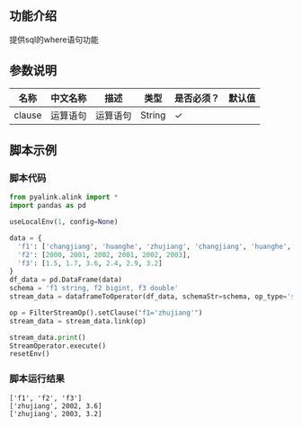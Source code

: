 ## 功能介绍
提供sql的where语句功能

## 参数说明

| 名称 | 中文名称 | 描述 | 类型 | 是否必须？ | 默认值 |
| --- | --- | --- | --- | --- | --- |
| clause | 运算语句 | 运算语句 | String | ✓ |  |



## 脚本示例
### 脚本代码

```python
from pyalink.alink import *
import pandas as pd

useLocalEnv(1, config=None)

data = {
  'f1': ['changjiang', 'huanghe', 'zhujiang', 'changjiang', 'huanghe', 'zhujiang'],
  'f2': [2000, 2001, 2002, 2001, 2002, 2003],
  'f3': [1.5, 1.7, 3.6, 2.4, 2.9, 3.2]
}
df_data = pd.DataFrame(data)
schema = 'f1 string, f2 bigint, f3 double'
stream_data = dataframeToOperator(df_data, schemaStr=schema, op_type='stream')

op = FilterStreamOp().setClause("f1='zhujiang'")
stream_data = stream_data.link(op)

stream_data.print()
StreamOperator.execute()
resetEnv()

```

### 脚本运行结果

```
['f1', 'f2', 'f3']
['zhujiang', 2002, 3.6]
['zhujiang', 2003, 3.2]
```
